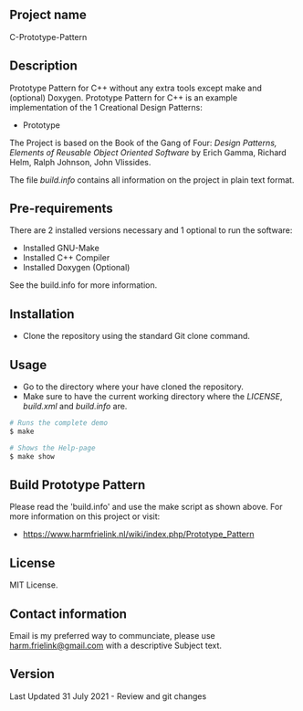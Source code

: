 ## Project name
C-Prototype-Pattern

## Description
Prototype Pattern for C++ without any extra tools except make and (optional) Doxygen.
Prototype Pattern for C++ is an example implementation of the 1 Creational Design Patterns:
* Prototype

The Project is based on the Book of the Gang of Four: *Design Patterns, Elements of Reusable Object Oriented Software* by Erich Gamma, Richard Helm, Ralph Johnson, John Vlissides.

The file *build.info* contains all information on the project in plain text format.

## Pre-requirements
There are 2 installed versions necessary and 1 optional to run the software:
- Installed GNU-Make
- Installed C++ Compiler
- Installed Doxygen (Optional)

See the build.info for more information.

## Installation
- Clone the repository using the standard Git clone command.

## Usage
- Go to the directory where your have cloned the repository.
- Make sure to have the current working directory where the *LICENSE*, *build.xml* and *build.info* are.

```bash
# Runs the complete demo
$ make

# Shows the Help-page
$ make show
```

## Build Prototype Pattern
Please read the 'build.info' and use the make script as shown above.
For more information on this project or visit:
* https://www.harmfrielink.nl/wiki/index.php/Prototype_Pattern

## License
MIT License.

## Contact information
Email is my preferred way to communciate, please use harm.frielink@gmail.com with a descriptive Subject text.

## Version
Last Updated 31 July 2021 - Review and git changes
